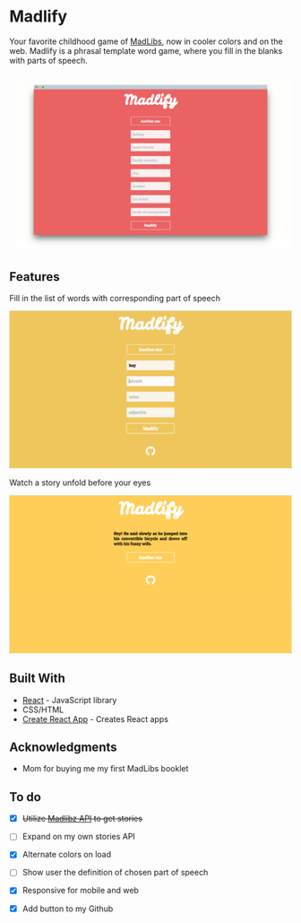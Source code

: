 # Madlify

Your favorite childhood game of [MadLibs](https://en.wikipedia.org/wiki/Mad_Libs), now in cooler colors and on the web. Madlify is a phrasal template word game, where you fill in the blanks with parts of speech.

![Madlify home](./public/main-screely-2.png)

## Features 

Fill in the list of words with corresponding part of speech

![Using Madlify](./public/madlify-form.gif)

Watch a story unfold before your eyes 

![Using Madlify](./public/madlify-story.png)

## Built With

* [React](https://reactjs.org/) - JavaScript library 
* CSS/HTML 
* [Create React App](https://github.com/facebookincubator/create-react-app) - Creates React apps


## Acknowledgments 

* Mom for buying me my first MadLibs booklet 


## To do

- [x] ~~Utilize [Madlibz API](https://madlibz.herokuapp.com/api) to get stories~~ 
- [ ] Expand on my own stories API
- [x] Alternate colors on load
- [ ] Show user the definition of chosen part of speech 
- [x] Responsive for mobile and web 
- [x] Add button to my Github 

